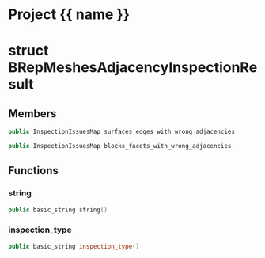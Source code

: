 <script setup>
import {useRoute} from 'vitepress'
const {path} = useRoute()
const tokens = path.split('/')
const words = tokens[2].split('-');
for (let i = 0; i < words.length; i++) {
    words[i] = words[i].charAt(0).toUpperCase() + words[i].slice(1);
    words[i] = words[i].replace('geode', 'Geode')
}
const name = words.join('-');
</script>
# Project {{ name }}

# struct BRepMeshesAdjacencyInspectionResult


## Members

```cpp
public InspectionIssuesMap surfaces_edges_with_wrong_adjacencies

```

```cpp
public InspectionIssuesMap blocks_facets_with_wrong_adjacencies

```



## Functions

### string

```cpp
public basic_string string()
```


### inspection_type

```cpp
public basic_string inspection_type()
```




